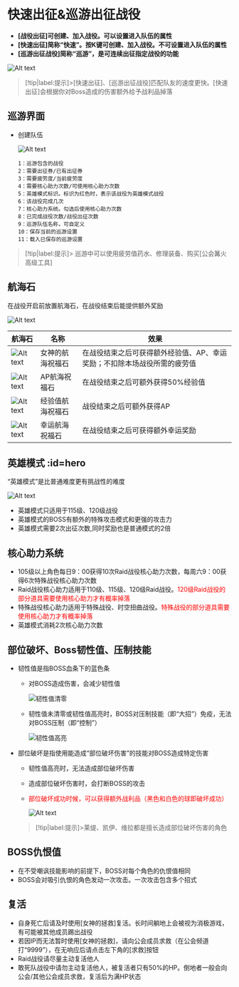 # 快速出征&巡游出征战役 <!-- {docsify-ignore-all} -->
-   **[战役出征]可创建、加入战役。可以设置进入队伍的属性**
-   **[快速出征]简称“快速”。按K键可创建、加入战役。不可设置进入队伍的属性**
-   **[巡游出征战役]简称“巡游”，是可连续出征指定战役的功能**

![Alt text](https://gcore.jsdelivr.net/gh/826990071/media/cruise/image.png ':size=40%')

> [!tip|label:提示]>[快速出征]、[巡游出征战役]匹配队友的速度更快。[快速出征]会根据你对Boss造成的伤害额外给予战利品掉落

## 巡游界面
-   创建队伍

    ![Alt text](https://gcore.jsdelivr.net/gh/826990071/media/cruise/image-1.png ':size=70%')

        1：巡游包含的战役
        2：需要出征券/已有出征券
        3：需要疲劳度/当前疲劳度
        4：需要核心助力次数/可使用核心助力次数
        5：英雄模式标识。标识为红色时，表示该战役为英雄模式战役
        6：该战役完成几次
        7：核心助力系统。勾选后使用核心助力次数
        8：已完成战役次数/战役出征次数
        9：巡游队伍名称，可自定义
        10：保存当前的巡游设置
        11：载入已保存的巡游设置

> [!tip|label:提示]> 巡游中可以使用疲劳值药水、修理装备、购买[公会篝火高级工具]

## 航海石
在战役开启前放置航海石，在战役结束后能提供额外奖励

![Alt text](https://gcore.jsdelivr.net/gh/826990071/media/cruise/image-6.png)

| 航海石  | 名称 | 效果|  
| --------| ----------- |--------|
|![Alt text](https://gcore.jsdelivr.net/gh/826990071/media/cruise/image-2.png)| 女神的航海祝福石   |在战役结束之后可获得额外经验值、AP、幸运奖励；不扣除本场战役所需的疲劳值
|![Alt text](https://gcore.jsdelivr.net/gh/826990071/media/cruise/image-3.png)| AP航海祝福石   |在战役结束之后可额外获得50%经验值
|![Alt text](https://gcore.jsdelivr.net/gh/826990071/media/cruise/image-4.png)| 经验值航海祝福石   |战役结束之后可额外获得AP
|![Alt text](https://gcore.jsdelivr.net/gh/826990071/media/cruise/image-5.png)| 幸运航海祝福石   |在战役结束之后可获得额外幸运奖励


## 英雄模式 :id=hero
“英雄模式”是比普通难度更有挑战性的难度

![Alt text](https://gcore.jsdelivr.net/gh/826990071/media/cruise/image-10.png ':size=50%')

-   英雄模式只适用于115级、120级战役
-   英雄模式的BOSS有额外的特殊攻击模式和更强的攻击力
-   英雄模式需要2次出征次数,同时奖励也是普通模式的2倍
## 核心助力系统
-   105级以上角色每日9：00获得10次Raid战役核心助力次数，每周六9：00获得6次特殊战役核心助力次数
-   Raid战役核心助力适用于110级、115级、120级Raid战役。<a style='color: red'>120级Raid战役的部分道具需要使用核心助力才有概率掉落</a>
-   特殊战役核心助力适用于特殊战役、时空扭曲战役。<a style='color: red'>特殊战役的部分道具需要使用核心助力才有概率掉落</a>
-   英雄模式消耗2次核心助力次数



## 部位破坏、Boss韧性值、压制技能
-   韧性值是指BOSS血条下的蓝色条

    -   对BOSS造成伤害，会减少韧性值

        ![韧性值清零](https://gcore.jsdelivr.net/gh/826990071/media/cruise/image-11.png ':size=50%')
    -   韧性值未清零或韧性值高亮时，BOSS对压制技能（即“大招”）免疫，无法对BOSS压制（即“控制”）

        ![韧性值高亮](https://gcore.jsdelivr.net/gh/826990071/media/cruise/image-12.png ':size=50%')

-   部位破坏是指使用能造成“部位破坏伤害”的技能对BOSS造成特定伤害

    - 韧性值高亮时，无法造成部位破坏伤害
    -   造成部位破坏伤害时，会打断BOSS的攻击
    -   <a style='color: red'>部位破坏成功时候，可以获得额外战利品（黑色和白色的球即破坏成功）</a>

        ![Alt text](https://gcore.jsdelivr.net/gh/826990071/media/cruise/image-7.png ':size=25%')
    > [!tip|label:提示]>莱缇、凯伊、维拉都是擅长造成部位破坏伤害的角色


## BOSS仇恨值
-   在不受嘲讽技能影响的前提下，BOSS对每个角色的仇恨值相同
-   BOSS会对吸引仇恨的角色发动一次攻击。一次攻击包含多个招式

##  复活
-   自身死亡后请及时使用[女神的拯救]复活。长时间躺地上会被视为消极游戏，有可能被其他成员踢出战役
-   若因IP而无法暂时使用[女神的拯救]，请向公会成员求救（在公会频道打“9999”），在无响应后请点击左下角的[求救]按钮
-   Raid战役请尽量主动复活他人
-   敢死队战役中请勿主动复活他人，被复活者只有50%的HP。倒地者一般会向公会/其他公会成员求救，复活后为满HP状态